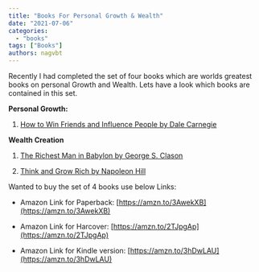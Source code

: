 ```yaml
---
title: "Books For Personal Growth & Wealth"
date: "2021-07-06"
categories: 
  - "books"
tags: ["Books"]
authors: nagvbt
---
```


Recently I had completed the set of four books which are worlds greatest books on personal Growth and Wealth.
Lets have a look which books are contained in this set.

<!--truncate-->

**Personal Growth:**

1. [How to Win Friends and Influence People by Dale Carnegie](https://amzn.to/3hh4p0u)


**Wealth Creation**

1. [The Richest Man in Babylon by George S. Clason](https://amzn.to/3qOXWwM)

2. [Think and Grow Rich by Napoleon Hill](https://amzn.to/3jS33uH)


Wanted to buy the set of 4 books use below Links:

- Amazon Link for Paperback: [https://amzn.to/3AwekXB](https://amzn.to/3AwekXB)

- Amazon Link for Harcover: [https://amzn.to/2TJpgAp](https://amzn.to/2TJpgAp)

- Amazon Link for Kindle version: [https://amzn.to/3hDwLAU](https://amzn.to/3hDwLAU)
